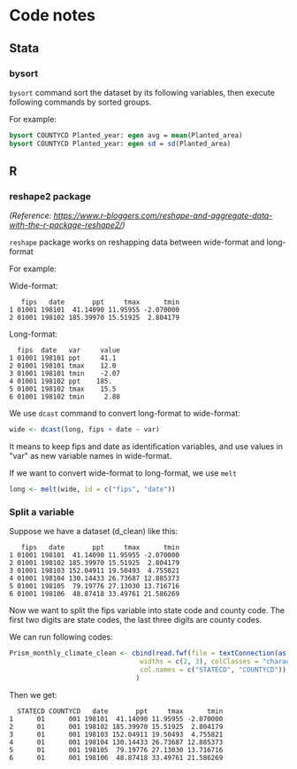 # Code notes 

## Stata

### bysort
`bysort` command sort the dataset by its following variables, then execute following commands by sorted groups.

For example:
```Stata
bysort COUNTYCD Planted_year: egen avg = mean(Planted_area)
bysort COUNTYCD Planted_year: egen sd = sd(Planted_area)
```

## R

### reshape2 package
*(Reference: https://www.r-bloggers.com/reshape-and-aggregate-data-with-the-r-package-reshape2/)*

`reshape` package works on reshapping data between wide-format and long-format

For example:

Wide-format:
```
   fips   date       ppt     tmax      tmin
1 01001 198101  41.14090 11.95955 -2.070000
2 01001 198102 185.39970 15.51925  2.804179
```

Long-format:
```
  fips  date   var     value
1 01001 198101 ppt     41.1 
2 01001 198101 tmax    12.0 
3 01001 198101 tmin    -2.07
4 01001 198102 ppt    185.  
5 01001 198102 tmax    15.5 
6 01001 198102 tmin     2.80
```

We use `dcast` command to convert long-format to wide-format:
```R
wide <- dcast(long, fips + date ~ var)
```
It means to keep fips and date as identification variables, and use values in "var" as new variable names in wide-format.

If we want to convert wide-format to long-format, we use `melt`
```R
long <- melt(wide, id = c("fips", "date"))
```

### Split a variable
Suppose we have a dataset (d_clean) like this:
```
   fips   date       ppt     tmax      tmin
1 01001 198101  41.14090 11.95955 -2.070000
2 01001 198102 185.39970 15.51925  2.804179
3 01001 198103 152.04911 19.50493  4.755821
4 01001 198104 130.14433 26.73687 12.885373
5 01001 198105  79.19776 27.13030 13.716716
6 01001 198106  48.87418 33.49761 21.586269
```
Now we want to split the fips variable into state code and county code. The first two digits are state codes, the last three digits are county codes.

We can run following codes:
```R
Prism_monthly_climate_clean <- cbind(read.fwf(file = textConnection(as.character(d_clean[, 1])), 
                                 widths = c(2, 3), colClasses = "character", 
                                 col.names = c("STATECD", "COUNTYCD")), d_clean[-1]
                                )
```
Then we get:
```
  STATECD COUNTYCD   date       ppt     tmax      tmin
1      01      001 198101  41.14090 11.95955 -2.070000
2      01      001 198102 185.39970 15.51925  2.804179
3      01      001 198103 152.04911 19.50493  4.755821
4      01      001 198104 130.14433 26.73687 12.885373
5      01      001 198105  79.19776 27.13030 13.716716
6      01      001 198106  48.87418 33.49761 21.586269
```
